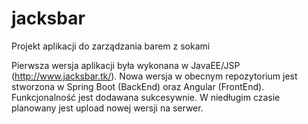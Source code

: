 # jacksbar
Projekt aplikacji do zarządzania barem z sokami

Pierwsza wersja aplikacji była wykonana w JavaEE/JSP (http://www.jacksbar.tk/). Nowa wersja w obecnym repozytorium jest stworzona w Spring Boot (BackEnd) oraz Angular (FrontEnd).
Funkcjonalność jest dodawana sukcesywnie. W niedługim czasie planowany jest upload nowej wersji na serwer.
